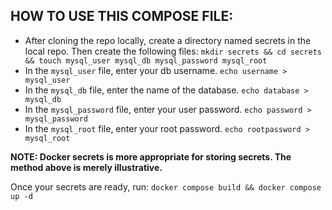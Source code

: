 ## HOW TO USE THIS COMPOSE FILE:
* After cloning the repo locally, create a directory named secrets in the local repo. Then create the following files:
```mkdir secrets && cd secrets && touch mysql_user mysql_db mysql_password mysql_root```
* In the `mysql_user` file, enter your db username. `echo username > mysql_user`
* In the `mysql_db` file, enter the name of the database. `echo database > mysql_db`
* In the `mysql_password` file, enter your user password.  `echo password > mysql_password`
* In the `mysql_root` file, enter your root password.  `echo rootpassword > mysql_root`

**NOTE: Docker secrets is more appropriate for storing secrets. The method above is merely illustrative.** 

Once your secrets are ready, run:
```docker compose build && docker compose up -d```

